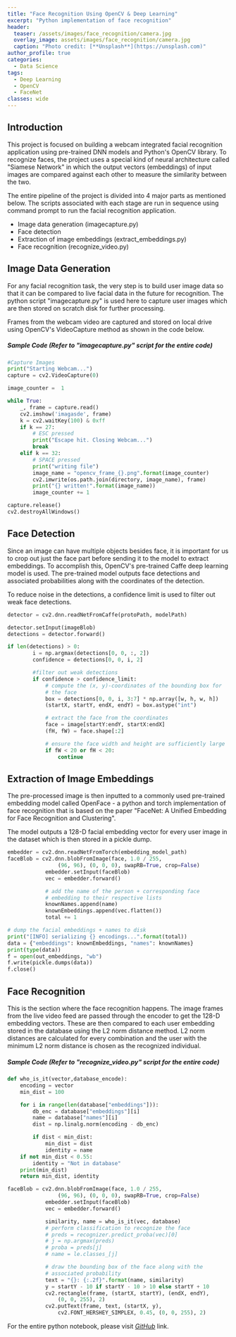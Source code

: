 ```yaml
---
title: "Face Recognition Using OpenCV & Deep Learning"
excerpt: "Python implementation of face recognition"
header:
  teaser: /assets/images/face_recognition/camera.jpg
  overlay_image: assets/images/face_recognition/camera.jpg
  caption: "Photo credit: [**Unsplash**](https://unsplash.com)"
author_profile: true
categories:
  - Data Science
tags:
  - Deep Learning
  - OpenCV
  - FaceNet
classes: wide
---
```

## Introduction

This project is focused on building a webcam integrated facial recognition application using pre-trained DNN models and Python's OpenCV library. To recognize faces, the project uses a special kind of neural architecture called "Siamese Network" in which the output vectors (embeddings) of input images are compared against each other to measure the similarity between the two.


The entire pipeline of the project is divided into 4 major parts as mentioned below. The scripts associated with each stage are run in sequence using command prompt to run the facial recognition application.

* Image data generation (imagecapture.py)
* Face detection
* Extraction of image embeddings (extract_embeddings.py)
* Face recognition (recognize_video.py)


## Image Data Generation

For any facial recognition task, the very step is to build user image data so that it can be compared to live facial data in the future for recognition. The python script "imagecapture.py" is used here to capture user images which are then stored on scratch disk for further processing.

Frames from the webcam video are captured and stored on local drive using OpenCV's VideoCapture method as shown in the code below.

##### Sample Code (Refer to "imagecapture.py" script for the entire code)

``` python
#Capture Images
print("Starting Webcam...")
capture = cv2.VideoCapture(0)

image_counter =  1

while True:
    _, frame = capture.read()
    cv2.imshow('imagasde', frame)
    k = cv2.waitKey(100) & 0xff
    if k == 27:
        # ESC pressed
        print("Escape hit. Closing Webcam...")
        break
    elif k == 32:
        # SPACE pressed
        print("writing file")
        image_name = "opencv_frame_{}.png".format(image_counter)
        cv2.imwrite(os.path.join(directory, image_name), frame)
        print("{} written!".format(image_name))
        image_counter += 1

capture.release()
cv2.destroyAllWindows()
```

## Face Detection

Since an image can have multiple objects besides face, it is important for us to crop out just the face part before sending it to the model to extract embeddings. To accomplish this, OpenCV's pre-trained Caffe deep learning model is used. The pre-trained model outputs face detections and associated probabilities along with the coordinates of the detection.

To reduce noise in the detections, a confidence limit is used to filter out weak face detections.

``` python
detector = cv2.dnn.readNetFromCaffe(protoPath, modelPath)

detector.setInput(imageBlob)
detections = detector.forward()

if len(detections) > 0:
		i = np.argmax(detections[0, 0, :, 2])
		confidence = detections[0, 0, i, 2]

		#filter out weak detections
		if confidence > confidence_limit:
			# compute the (x, y)-coordinates of the bounding box for
			# the face
			box = detections[0, 0, i, 3:7] * np.array([w, h, w, h])
			(startX, startY, endX, endY) = box.astype("int")

			# extract the face from the coordinates
			face = image[startY:endY, startX:endX]
			(fH, fW) = face.shape[:2]

			# ensure the face width and height are sufficiently large
			if fW < 20 or fH < 20:
				continue
```

## Extraction of Image Embeddings
The pre-processed image is then inputted to a commonly used pre-trained embedding model called OpenFace - a python and torch implementation of face recognition that is based on the paper "FaceNet: A Unified Embedding for Face Recognition and Clustering".  

The model outputs a 128-D facial embedding vector for every user image in the dataset which is then stored in a pickle dump.

``` python
embedder = cv2.dnn.readNetFromTorch(embedding_model_path)
faceBlob = cv2.dnn.blobFromImage(face, 1.0 / 255,
				(96, 96), (0, 0, 0), swapRB=True, crop=False)
			embedder.setInput(faceBlob)
			vec = embedder.forward()

			# add the name of the person + corresponding face
			# embedding to their respective lists
			knownNames.append(name)
			knownEmbeddings.append(vec.flatten())
			total += 1

# dump the facial embeddings + names to disk
print("[INFO] serializing {} encodings...".format(total))
data = {"embeddings": knownEmbeddings, "names": knownNames}
print(type(data))
f = open(out_embeddings, "wb")
f.write(pickle.dumps(data))
f.close()
```


## Face Recognition

This is the section where the face recognition happens. The image frames from the live video feed are passed through the encoder to get the 128-D embedding vectors. These are then compared to each user embedding stored in the database using the L2 norm distance method. L2 norm distances are calculated for every combination and the user with the minimum L2 norm distance is chosen as the recognized individual.

##### Sample Code (Refer to "recognize_video.py" script for the entire code)
``` python
def who_is_it(vector,database_encode):
	encoding = vector
	min_dist = 100

	for i in range(len(database["embeddings"])):
		db_enc = database["embeddings"][i]
		name = database["names"][i]
		dist = np.linalg.norm(encoding - db_enc)

		if dist < min_dist:
			min_dist = dist
			identity = name
	if not min_dist < 0.55:
		identity = "Not in database"
	print(min_dist)
	return min_dist, identity

faceBlob = cv2.dnn.blobFromImage(face, 1.0 / 255,
				(96, 96), (0, 0, 0), swapRB=True, crop=False)
			embedder.setInput(faceBlob)
			vec = embedder.forward()

			similarity, name = who_is_it(vec, database)
			# perform classification to recognize the face
			# preds = recognizer.predict_proba(vec)[0]
			# j = np.argmax(preds)
			# proba = preds[j]
			# name = le.classes_[j]

			# draw the bounding box of the face along with the
			# associated probability
			text = "{}: {:.2f}".format(name, similarity)
			y = startY - 10 if startY - 10 > 10 else startY + 10
			cv2.rectangle(frame, (startX, startY), (endX, endY),
				(0, 0, 255), 2)
			cv2.putText(frame, text, (startX, y),
				cv2.FONT_HERSHEY_SIMPLEX, 0.45, (0, 0, 255), 2)
```

For the entire python notebook, please visit *[GitHub](https://github.com/jatinselmokar/opencv-face-recognition-using-facenet-dnn)* link.
